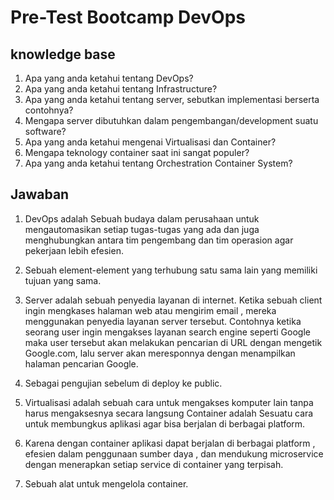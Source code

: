 # Pre-Test Bootcamp DevOps

## knowledge base

1. Apa yang anda ketahui tentang DevOps?
2. Apa yang anda ketahui tentang Infrastructure?
3. Apa yang anda ketahui tentang server, sebutkan implementasi berserta contohnya?
4. Mengapa server dibutuhkan dalam pengembangan/development suatu software?
5. Apa yang anda ketahui mengenai Virtualisasi dan Container?
6. Mengapa teknology container saat ini sangat populer?
7. Apa yang anda ketahui tentang Orchestration Container System?

## Jawaban

1. DevOps adalah Sebuah budaya dalam perusahaan untuk mengautomasikan setiap tugas-tugas yang ada dan juga menghubungkan antara tim pengembang dan tim operasion agar pekerjaan lebih efesien.

2. Sebuah element-element yang terhubung satu sama lain yang memiliki tujuan yang sama.

3. Server adalah sebuah penyedia layanan di internet. Ketika sebuah client ingin mengkases halaman web atau mengirim email , mereka menggunakan penyedia layanan server tersebut. Contohnya ketika seorang user ingin mengakses layanan search engine seperti Google maka user tersebut akan melakukan pencarian di URL dengan mengetik Google.com, lalu server akan meresponnya dengan menampilkan halaman pencarian Google.

4. Sebagai pengujian sebelum di deploy ke public.
   
5. Virtualisasi adalah sebuah cara untuk mengakses komputer lain  tanpa harus mengaksesnya secara langsung
   Container adalah Sesuatu cara untuk membungkus aplikasi agar bisa berjalan di berbagai platform.

6. Karena dengan container aplikasi dapat berjalan di berbagai platform , efesien dalam penggunaan sumber daya , dan mendukung microservice dengan menerapkan setiap service di container yang terpisah.

7. Sebuah alat untuk mengelola container.
